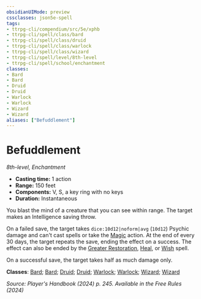 ```yaml
---
obsidianUIMode: preview
cssclasses: json5e-spell
tags:
- ttrpg-cli/compendium/src/5e/xphb
- ttrpg-cli/spell/class/bard
- ttrpg-cli/spell/class/druid
- ttrpg-cli/spell/class/warlock
- ttrpg-cli/spell/class/wizard
- ttrpg-cli/spell/level/8th-level
- ttrpg-cli/spell/school/enchantment
classes:
- Bard
- Bard
- Druid
- Druid
- Warlock
- Warlock
- Wizard
- Wizard
aliases: ["Befuddlement"]
---
```

# Befuddlement
*8th-level, Enchantment*  

- **Casting time:** 1 action
- **Range:** 150 feet
- **Components:** V, S, a key ring with no keys
- **Duration:** Instantaneous

You blast the mind of a creature that you can see within range. The target makes an Intelligence saving throw.

On a failed save, the target takes `dice:10d12|noform|avg` (`10d12`) Psychic damage and can't cast spells or take the [Magic](3-Compendium/rules/actions.md#Magic) action. At the end of every 30 days, the target repeats the save, ending the effect on a success. The effect can also be ended by the [Greater Restoration](3-Compendium/spells/greater-restoration-xphb.md), [Heal](3-Compendium/spells/heal-xphb.md), or [Wish](3-Compendium/spells/wish-xphb.md) spell.

On a successful save, the target takes half as much damage only.

**Classes**: [Bard](list-spells-classes-bard); [Bard](list-spells-classes-bard); [Druid](list-spells-classes-druid); [Druid](list-spells-classes-druid); [Warlock](list-spells-classes-warlock); [Warlock](list-spells-classes-warlock); [Wizard](list-spells-classes-wizard); [Wizard](list-spells-classes-wizard)

*Source: Player's Handbook (2024) p. 245. Available in the Free Rules (2024)*